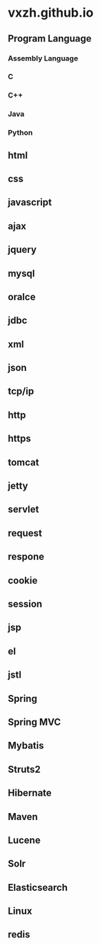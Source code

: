 # vxzh.github.io

## Program Language
### Assembly Language
### C
### C++
### Java
### Python

## html
## css
## javascript
## ajax
## jquery

## mysql
## oralce
## jdbc

## xml
## json

## tcp/ip
## http
## https

## tomcat
## jetty

## servlet
## request
## respone
## cookie
## session
## jsp
## el
## jstl

## Spring
## Spring MVC
## Mybatis
## Struts2
## Hibernate

## Maven

## Lucene
## Solr
## Elasticsearch

## Linux
## redis

